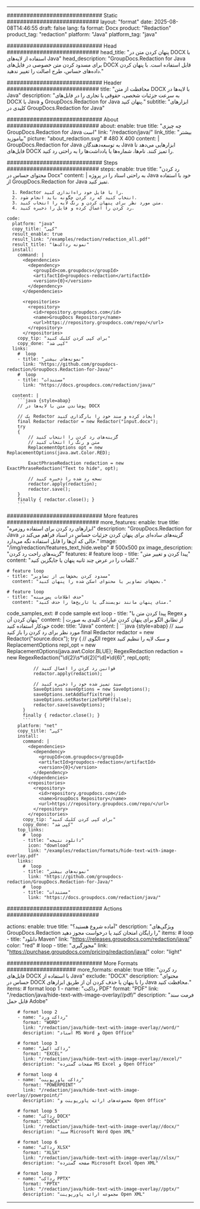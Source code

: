 
---
############################# Static ############################
layout: "format"
date:  2025-08-08T14:46:55
draft: false
lang: fa
format: Docx
product: "Redaction"
product_tag: "redaction"
platform: "Java"
platform_tag: "java"

############################# Head ############################
head_title: "پنهان کردن متن در DOCX با استفاده از لایه‌های Java"
head_description: "GroupDocs.Redaction for Java برای مسدود کردن متن خصوصی در فایل‌های DOCX قابل استفاده است. با پنهان کردن داده‌های حساس، طرح اصالت را تغییر ندهید."

############################# Header ############################
title: "محافظت از متن DOCX با لایه‌ها در Java" 
description: "به سرعت جزئیات شخصی، حقوقی یا تجاری را در فایل‌های DOCX با Java و GroupDocs.Redaction for Java پنهان کنید."
subtitle: "ابزارهای کلیدی در GroupDocs.Redaction for Java" 

############################# About ############################
about:
    enable: true
    title: "چه چیزی GroupDocs.Redaction for Java است"
    link: "/redaction/java/"
    link_title: "بیشتر بیاموزید"
    picture: "about_redaction.svg" # 480 X 400
    content: |
       GroupDocs.Redaction for Java به توسعه‌دهندگان Java ابزارهایی می‌دهد تا فایل‌های DOCX را تمیز کنند. نام‌ها، شماره‌ها یا یادداشت‌ها را به راحتی رد کنید.

############################# Steps ############################
steps:
    enable: true
    title: "رد کردن محتوای حساس در Docx"
    content: |
      به راحتی اسناد را در پروژه Java خود با استفاده از GroupDocs.Redaction for Java تمیز کنید.
      
      1. Redactor را با فایل خود راه‌اندازی کنید.
      2. انتخاب کنید که رد کردن چگونه باید انجام شود.
      3. متن مورد نظر برای پنهان کردن و رنگ لایه را انتخاب کنید.
      4. رد کردن را اعمال کرده و فایل را ذخیره کنید.
   
    code:
      platform: "java"
      copy_title: "کپی"
      result_enable: true
      result_link: "/examples/redaction/redaction_all.pdf"
      result_title: "نمونه رداکت‌ها"
      install:
        command: |
          <dependencies>
            <dependency>
              <groupId>com.groupdocs</groupId>
              <artifactId>groupdocs-redaction</artifactId>
              <version>{0}</version>
            </dependency>
          </dependencies>

          <repositories>
            <repository>
              <id>repository.groupdocs.com</id>
              <name>GroupDocs Repository</name>
              <url>https://repository.groupdocs.com/repo/</url>
            </repository>
          </repositories>
        copy_tip: "برای کپی کردن کلیک کنید"
        copy_done: "کپی شد"
      links:
        #  loop
        - title: "نمونه‌های بیشتر"
          link: "https://github.com/groupdocs-redaction/GroupDocs.Redaction-for-Java/"
        #  loop
        - title: "مستندات"
          link: "https://docs.groupdocs.com/redaction/java/"
          
      content: |
        ```java {style=abap}
        // پوشاندن متن با لایه‌ها در DOCX

        // یک Redactor ایجاد کرده و سند خود را بارگذاری کنید
        final Redactor redactor = new Redactor("input.docx");
        try
        {
            // گزینه‌های رد کردن را انتخاب کنید
            // متن و رنگ را انتخاب کنید
            ReplacementOptions opt = new ReplacementOptions(java.awt.Color.RED);
            
            ExactPhraseRedaction redaction = new ExactPhraseRedaction("Text to hide", opt);

            // نسخه رد شده را ذخیره کنید
            redactor.apply(redaction);
            redactor.save();
        }
        finally { redactor.close(); }
        ```            


############################# More features ############################
more_features:
  enable: true
  title: "ابزارهای رد کردن برای استفاده روزمره"
  description: "GroupDocs.Redaction for Java گزینه‌های ساده‌ای برای پنهان کردن جزئیات حساس در اسناد فراهم می‌کند در حالی که آن‌ها را قابل استفاده نگه می‌دارد."
  image: "/img/redaction/features_text_hide.webp" # 500x500 px
  image_description: "گزینه‌های راحت رد کردن"
  features:
    # feature loop
    - title: "پیدا کردن و تغییر متن"
      content: "کلمات را در عرض چند ثانیه پنهان یا جایگزین کنید."

    # feature loop
    - title: "مسدود کردن بخش‌هایی از تصاویر"
      content: "بخش‌های تصاویر یا محتوای اسکن شده را پنهان کنید."

    # feature loop
    - title: "حذف اطلاعات پس‌زمینه"
      content: "متای پنهان مانند نویسندگی یا تاریخ‌ها را حذف کنید."
      
  code_samples_ext:
    # code sample ext loop
    - title: "پیدا کردن متن با Regex و پنهان کردن آن"
      content: |
        از تطابق الگو برای پنهان کردن عبارات کلیدی به صورت خودکار استفاده کنید
      code:
        title: "Java"
        content: |
          ```java {style=abap}
          //  سند مورد نظر برای رد کردن را باز کنید
          final Redactor redactor = new Redactor("source.docx");
          try
          {
              // الگوی regex و سبک لایه را تنظیم کنید
              ReplacementOptions repl_opt = new ReplacementOptions(java.awt.Color.BLUE);
              RegexRedaction redaction = new RegexRedaction("\\d{2}\\s*\\d{2}[^\\d]*\\d{6}", repl_opt);
              
              // قوانین رد کردن را اعمال کنید
              redactor.apply(redaction);

              // سند تمیز شده خود را ذخیره کنید
              SaveOptions saveOptions = new SaveOptions();
              saveOptions.setAddSuffix(true);
              saveOptions.setRasterizeToPDF(false);
              redactor.save(saveOptions);
          }
          finally { redactor.close(); }
          ```
        platform: "net"
        copy_title: "کپی"
        install:
          command: |
            <dependencies>
              <dependency>
                <groupId>com.groupdocs</groupId>
                <artifactId>groupdocs-redaction</artifactId>
                <version>{0}</version>
              </dependency>
            </dependencies>
            <repositories>
              <repository>
                <id>repository.groupdocs.com</id>
                <name>GroupDocs Repository</name>
                <url>https://repository.groupdocs.com/repo/</url>
              </repository>
            </repositories>
          copy_tip: "برای کپی کردن کلیک کنید"
          copy_done: "کپی شد"
        top_links:
          #  loop
          - title: "دانلود نتیجه"
            icon: "download"
            link: "/examples/redaction/formats/hide-text-with-image-overlay.pdf"
        links:
          #  loop
          - title: "نمونه‌های بیشتر"
            link: "https://github.com/groupdocs-redaction/GroupDocs.Redaction-for-Java/"
          #  loop
          - title: "مستندات"
            link: "https://docs.groupdocs.com/redaction/java/"


############################# Actions ############################

actions:
  enable: true
  title: "آماده شروع هستید؟"
  description: "ویژگی‌های GroupDocs.Redaction را رایگان امتحان کنید یا درخواست مجوز دهید"
  items:
    #  loop
    - title: "دانلود Maven"
      link: "https://releases.groupdocs.com/redaction/java/"
      color: "red"
        #  loop
    - title: "مجوزگیری"
      link: "https://purchase.groupdocs.com/pricing/redaction/java/"
      color: "light"


############################# More Formats #####################
more_formats:
    enable: true
    title: "رد کردن فایل‌های DOCX با استفاده از Java"
    exclude: "DOCX"
    description: "محتوای حساس در DOCX را با پنهان یا حذف کردن آن از طریق ابزارهای Java محافظت کنید."
    items: 
        # format loop 1
        - name: "رداکت PDF"
          format: "PDF"
          link: "/redaction/java/hide-text-with-image-overlay//pdf/"
          description: "فرمت سند قابل حمل Adobe"

        # format loop 2
        - name: "رداکت ورد"
          format: "WORD"
          link: "/redaction/java/hide-text-with-image-overlay//word/"
          description: "اسناد MS Word و Open Office"
          
        # format loop 3
        - name: "رداکت اکسل"
          format: "EXCEL"
          link: "/redaction/java/hide-text-with-image-overlay//excel/"
          description: "صفحات گسترده MS Excel و Open Office"

        # format loop 4
        - name: "رداکت پاورپوینت"
          format: "POWERPOINT"
          link: "/redaction/java/hide-text-with-image-overlay//powerpoint/"
          description: "مجموعه‌های ارائه پاورپوینت و Open Office"

        # format loop 5
        - name: "رداکت DOCX"
          format: "DOCX"
          link: "/redaction/java/hide-text-with-image-overlay//docx/"
          description: "سند Microsoft Word Open XML"
          
        # format loop 6
        - name: "رداکت XLSX"
          format: "XLSX"
          link: "/redaction/java/hide-text-with-image-overlay//xlsx/"
          description: "صفحه گسترده Microsoft Excel Open XML"
          
        # format loop 7
        - name: "رداکت PPTX"
          format: "PPTX"
          link: "/redaction/java/hide-text-with-image-overlay//pptx/"
          description: "مجموعه ارائه پاورپوینت Open XML"


---